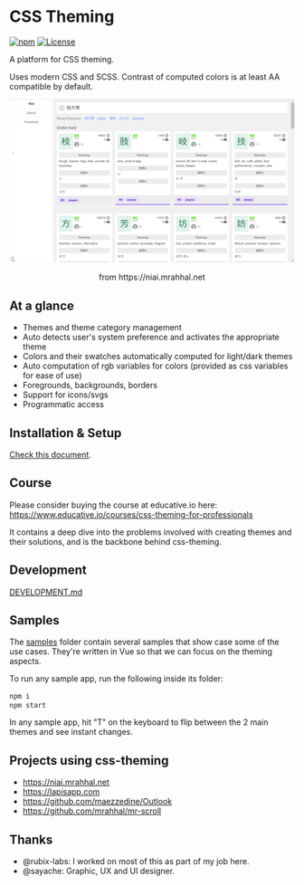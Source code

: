 # CSS Theming

[![npm](https://img.shields.io/npm/v/css-theming.svg)](https://www.npmjs.com/package/css-theming)
[![License](https://img.shields.io/badge/license-MIT-blue.svg)](https://opensource.org/licenses/MIT)

A platform for CSS theming.

Uses modern CSS and SCSS. Contrast of computed colors is at least AA compatible by default.

![niai](https://raw.githubusercontent.com/mrahhal/css-theming/master/images/niai.gif)

<p align="center">from https://niai.mrahhal.net</p>

## At a glance

- Themes and theme category management
- Auto detects user's system preference and activates the appropriate theme
- Colors and their swatches automatically computed for light/dark themes
- Auto computation of rgb variables for colors (provided as css variables for ease of use)
- Foregrounds, backgrounds, borders
- Support for icons/svgs
- Programmatic access

## Installation & Setup

[Check this document](Setup.md).

## Course

Please consider buying the course at educative.io here: https://www.educative.io/courses/css-theming-for-professionals

It contains a deep dive into the problems involved with creating themes and their solutions, and is the backbone behind css-theming.

## Development

[DEVELOPMENT.md](DEVELOPMENT.md)

## Samples

The [samples](./samples) folder contain several samples that show case some of the use cases. They're written in Vue so that we can focus on the theming aspects.

To run any sample app, run the following inside its folder:

```
npm i
npm start
```

In any sample app, hit "T" on the keyboard to flip between the 2 main themes and see instant changes.

## Projects using css-theming

- https://niai.mrahhal.net
- https://lapisapp.com
- https://github.com/maezzedine/Outlook
- https://github.com/mrahhal/mr-scroll

## Thanks

- @rubix-labs: I worked on most of this as part of my job here.
- @sayache: Graphic, UX and UI designer.
